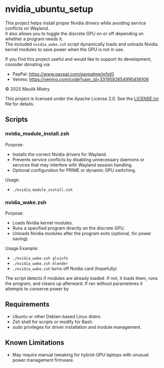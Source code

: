 # nvidia_ubuntu_setup

This project helps install proper Nvidia drivers while avoiding service conflicts on Wayland.  
It also allows you to toggle the discrete GPU on or off depending on whether a program needs it.  
The included `nvidia_wake.zsh` script dynamically loads and unloads Nvidia kernel modules to save power when the GPU is not in use.

If you find this project useful and would like to support its development, consider donating via:

- PayPal: https://www.paypal.com/paypalme/m1st0
- Venmo: https://venmo.com/code?user_id=3319592654995456106

© 2025 Maulik Mistry

This project is licensed under the Apache License 2.0. See the [LICENSE.txt](LICENSE.txt) file for details.

## Scripts

### nvidia_module_install.zsh
Purpose:
- Installs the correct Nvidia drivers for Wayland.
- Prevents service conflicts by disabling unnecessary daemons or services that may interfere with Wayland session handling.
- Optional configuration for PRIME or dynamic GPU switching.

Usage:
- `./nvidia_module_install.zsh`

### nvidia_wake.zsh

Purpose:
- Loads Nvidia kernel modules.
- Runs a specified program directly on the discrete GPU.
- Unloads Nvidia modules after the program exits (optional, for power saving).

Usage Example:
- `./nvidia_wake.zsh glxinfo`
- `./nvidia_wake.zsh blender`
- `./nvidia_wake.zsh` turns off Nvidia card (hopefully)

The script detects if modules are already loaded. If not, it loads them, runs the program, and cleans up afterward. If 
ran without parameteres it attempts to conserve power by 


## Requirements

- Ubuntu or other Debian-based Linux distro.
- Zsh shell for scripts or modify for Bash.
- sudo privileges for driver installation and module management.

## Known Limitations

- May require manual tweaking for hybrid-GPU laptops with unusual power management firmware.


